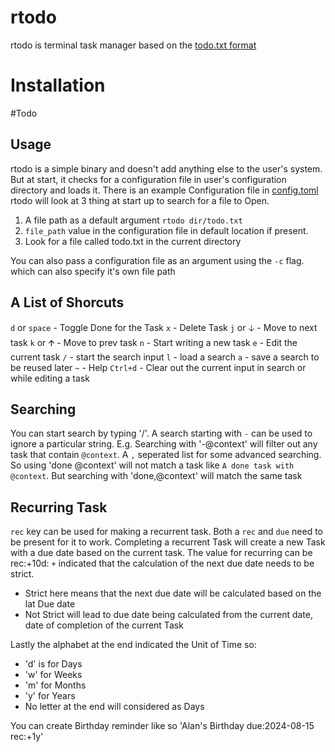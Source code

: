 # rtodo
rtodo is terminal task manager based on the [todo.txt format](https://github.com/todotxt/todo.txt)

# Installation
#Todo

## Usage
rtodo is a simple binary and doesn't add anything else to the user's system. But at start, it checks for a configuration file in user's configuration directory and loads it. There is an example Configuration file in [config.toml](config.toml)
rtodo will look at 3 thing at start up to search for a file to Open.
1. A file path as a default argument `rtodo dir/todo.txt`
2. `file_path` value in the configuration file in default location if present.
3. Look for a file called todo.txt in the current directory

You can also pass a configuration file as an argument using the `-c` flag.  which can also specify it's own file path

## A List of Shorcuts
`d` or `space` - Toggle Done for the Task
`x` - Delete Task
`j` or 🡣 - Move to next task
`k` or 🡩 - Move to prev task
`n` - Start writing a new task
`e` - Edit the current task
`/` - start the search input
`l` - load a search
`a` - save a search to be reused later
`~` - Help
`Ctrl+d` - Clear out the current input in search or while editing a task

## Searching 
You can start search by typing '/'.
A search starting with `-` can be used to ignore a particular string. E.g. Searching with '-@context' will filter out any task that contain `@context`.
A `,` seperated list for some advanced searching. So using 'done @context' will not match a task like `A done task with @context`. But searching with 'done,@context' will match the same task

## Recurring Task
`rec` key can be used for making a recurrent task. Both a `rec` and `due` need to be present for it to work. Completing a recurrent Task will create a new Task with a due date based on the current task. The value for recurring can be rec:+10d:
`+` indicated that the calculation of the next due date needs to be strict.
- Strict here means that the next due date will be calculated based on the lat Due date
- Not Strict will lead to due date being calculated from the current date, date of completion of the current Task

Lastly the alphabet at the end indicated the Unit of Time so:
- 'd' is for Days 
- 'w' for Weeks
- 'm' for Months
- 'y' for Years
- No letter at the end will considered as Days

You can create Birthday reminder like so 'Alan's Birthday due:2024-08-15 rec:+1y'
